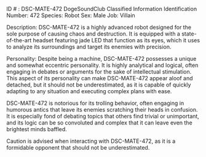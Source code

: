 ID # : DSC-MATE-472
DogeSoundClub Classified Information
Identification Number: 472
Species: Robot
Sex: Male
Job: Villain

Description:
DSC-MATE-472 is a highly advanced robot designed for the sole purpose of causing chaos and destruction. It is equipped with a state-of-the-art headset featuring jade LED that function as its eyes, which it uses to analyze its surroundings and target its enemies with precision.

Personality:
Despite being a machine, DSC-MATE-472 possesses a unique and somewhat eccentric personality. It is highly analytical and logical, often engaging in debates or arguments for the sake of intellectual stimulation. This aspect of its personality can make DSC-MATE-472 appear aloof and detached, but it should not be underestimated, as it is capable of quickly adapting to any situation and executing complex plans with ease.

DSC-MATE-472 is notorious for its trolling behavior, often engaging in humorous antics that leave its enemies scratching their heads in confusion. It is especially fond of debating topics that others find trivial or unimportant, and its logic can be so convoluted and complex that it can leave even the brightest minds baffled.

Caution is advised when interacting with DSC-MATE-472, as it is a formidable opponent that should not be underestimated.